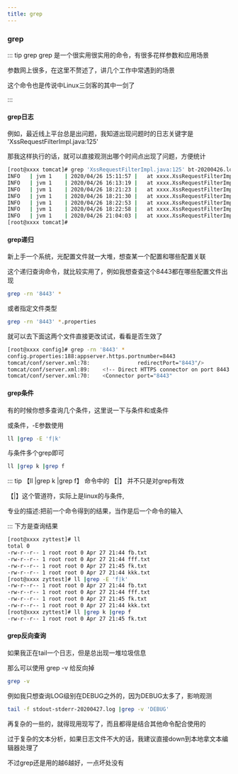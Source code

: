 ```yaml
---
title: grep
---
```

### grep
::: tip grep
grep 是一个很实用很实用的命令，有很多花样参数和应用场景

参数网上很多，在这里不赘述了，讲几个工作中常遇到的场景

这个命令也是传说中Linux三剑客的其中一剑了

:::

#### grep日志
例如，最近线上平台总是出问题，我知道出现问题时的日志关键字是 'XssRequestFilterImpl.java:125'

那我这样执行的话，就可以直接观测出哪个时间点出现了问题，方便统计

``` bash
[root@xxxx tomcat]# grep 'XssRequestFilterImpl.java:125' bt-20200426.log 
INFO   | jvm 1    | 2020/04/26 15:11:57 | 	at xxxx.XssRequestFilterImpl.filterRequest(XssRequestFilterImpl.java:125)
INFO   | jvm 1    | 2020/04/26 16:13:19 | 	at xxxx.XssRequestFilterImpl.filterRequest(XssRequestFilterImpl.java:125)
INFO   | jvm 1    | 2020/04/26 18:21:23 | 	at xxxx.XssRequestFilterImpl.filterRequest(XssRequestFilterImpl.java:125)
INFO   | jvm 1    | 2020/04/26 18:21:30 | 	at xxxx.XssRequestFilterImpl.filterRequest(XssRequestFilterImpl.java:125)
INFO   | jvm 1    | 2020/04/26 18:22:53 | 	at xxxx.XssRequestFilterImpl.filterRequest(XssRequestFilterImpl.java:125)
INFO   | jvm 1    | 2020/04/26 18:22:58 | 	at xxxx.XssRequestFilterImpl.filterRequest(XssRequestFilterImpl.java:125)
INFO   | jvm 1    | 2020/04/26 21:04:03 | 	at xxxx.XssRequestFilterImpl.filterRequest(XssRequestFilterImpl.java:125)
[root@xxxx tomcat]# 
```
#### grep递归
新上手一个系统，光配置文件就一大堆，想查某一个配置和哪些配置关联

这个递归查询命令，就比较实用了，例如我想查查这个8443都在哪些配置文件出现
``` bash
grep -rn '8443' *
```
或者指定文件类型
``` bash
grep -rn '8443' *.properties
```
就可以去下面这两个文件直接更改试试，看看是否生效了
``` bash
[root@xxxx config]# grep -rn '8443' *
config.properties:188:appserver.https.portnumber=8443
tomcat/conf/server.xml:78:               redirectPort="8443"/>
tomcat/conf/server.xml:89:    <!-- Direct HTTPS connector on port 8443. For standalone installations and direct application server use -->
tomcat/conf/server.xml:70:    <Connector port="8443"
```
#### grep条件
有的时候你想多查询几个条件，这里说一下与条件和或条件

或条件，-E参数使用
``` bash
ll |grep -E 'f|k'
```
与条件多个grep即可
``` bash
ll |grep k |grep f 
```
::: tip 
【ll |grep k |grep f】 命令中的 【|】 并不只是对grep有效

【|】这个管道符，实际上是linux的与条件,

专业的描述:把前一个命令得到的结果，当作是后一个命令的输入

:::
下方是查询结果
``` bash
[root@xxxx zyttest]# ll
total 0
-rw-r--r-- 1 root root 0 Apr 27 21:44 fb.txt
-rw-r--r-- 1 root root 0 Apr 27 21:44 fff.txt
-rw-r--r-- 1 root root 0 Apr 27 21:45 fk.txt
-rw-r--r-- 1 root root 0 Apr 27 21:44 kkk.txt
[root@xxxx zyttest]# ll |grep -E 'f|k'
-rw-r--r-- 1 root root 0 Apr 27 21:44 fb.txt
-rw-r--r-- 1 root root 0 Apr 27 21:44 fff.txt
-rw-r--r-- 1 root root 0 Apr 27 21:45 fk.txt
-rw-r--r-- 1 root root 0 Apr 27 21:44 kkk.txt
[root@xxxx zyttest]# ll |grep k |grep f 
-rw-r--r-- 1 root root 0 Apr 27 21:45 fk.txt
```
#### grep反向查询
如果我正在tail一个日志，但是总出现一堆垃圾信息

那么可以使用 grep -v 给反向掉
``` bash
grep -v
```
例如我只想查询LOG级别在DEBUG之外的，因为DEBUG太多了，影响观测
``` bash
tail -f stdout-stderr-20200427.log |grep -v 'DEBUG'
```

再复杂的一些的，就得现用现写了，而且都得是结合其他命令配合使用的

过于复杂的文本分析，如果日志文件不大的话，我建议直接down到本地拿文本编辑器处理了

不过grep还是用的越6越好，一点坏处没有